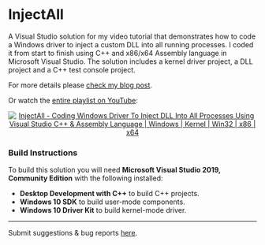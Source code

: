 # InjectAll
A Visual Studio solution for my video tutorial that demonstrates how to code a Windows driver to inject a custom DLL into all running processes. I coded it from start to finish using C++ and x86/x64 Assembly language in Microsoft Visual Studio. The solution includes a kernel driver project, a DLL project and a C++ test console project.

For more details please [check my blog post](https://dennisbabkin.com/blog/?t=coding-windows-driver-dll-injection-into-all-running-processes-in-visual-studio).

Or watch the [entire playlist on YouTube](https://youtube.com/playlist?list=PLo7Gwt6RpLEdF1cdS7rJ3AFv_Qusbs9hD):

<div align="center">
  <a href="https://www.youtube.com/watch?v=_k3njkNkvmI"><img src="https://img.youtube.com/vi/_k3njkNkvmI/0.jpg" alt="InjectAll - Coding Windows Driver To Inject DLL Into All Processes Using Visual Studio C++ & Assembly Language | Windows | Kernel | Win32 | x86 | x64"></a>
</div>

### Build Instructions

To build this solution you will need **Microsoft Visual Studio 2019, Community Edition** with the following installed:

- **Desktop Development with C++** to build C++ projects.
- **Windows 10 SDK** to build user-mode components.
- **Windows 10 Driver Kit** to build kernel-mode driver.


--------------

Submit suggestions & bug reports [here](https://www.dennisbabkin.com/sfb/?what=bug&name=InjectAll&ver=Github).
